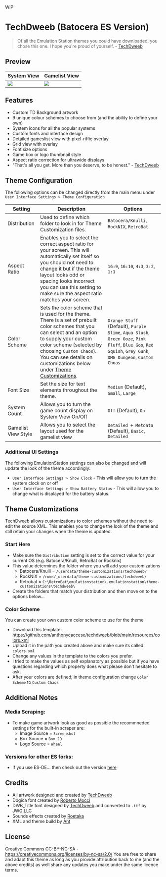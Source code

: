 WIP

# TechDweeb (Batocera ES Version)

> Of all the Emulation Station themes you could have downloaded, you chose this one. I hope you're proud of yourself. - [TechDweeb](https://youtube.com/techdweeb)

## **Preview**

| System View | Gamelist View |
|----|----|
| <img src="https://github.com/user-attachments/assets/dde088b0-188e-4057-98c4-fc065ea911d1" /> | <img src="https://github.com/user-attachments/assets/6944cf31-9a39-4857-a2b7-139e89e523bf" /> |

## **Features**

- Custom TD Background artwork
- 9 unique colour schemes to choose from (and the ability to define your own)
- System icons for all the popular systems
- Custom fonts and interface design
- Detailed gameslist view with pixel-riffic overlay
- Grid view with overlay
- Font size options
- Game box or logo thumbnail style
- Aspect ratio correction for ultrawide displays
- "That's all you get. More than you deserve, to be honest." - [TechDweeb](https://youtube.com/techdweeb)

## Theme Configuration

The following options can be changed directly from the main menu under `User Interface Settings > Theme Configuration`

| Setting | Description | Options |
| -- | -- | -- |
| Distribution | Used to define which folder to look in for Theme Customization files. | `Batocera/Knulli`, `RockNIX`, `RetroBat` |
| Aspect Ratio | Enables you to select the correct aspect ratio for your screen.  This will automatically set itself so you should not need to change it but if the theme layout looks odd or spacing looks incorrect you can use this setting to make sure the aspect ratio matches your screen. | `16:9`, `16:10`, `4:3`, `3:2`, `1:1` |
| Color Scheme | Sets the color scheme that is used for the theme.  There is a set of prebuilt color schemes that you can select and an option to supply your custom color scheme (selected by choosing `Custom Chaos`). You can see details on customizations below under [Theme Customizations](#theme-customizations). | `Orange Stuff` (Default), `Purple Slime`, `Aqua Slush`, `Green Ooze`, `Pink Fluff`, `Blue Goo`, `Red Squish`, `Grey Gunk`, `DMG Dungeon`, `Custom Choas` |
| Font Size | Set the size for text elements throughout the theme. | `Medium` (Default), `Small`, `Large` |
| System Count | Allows you to turn the game count display on System View On/Off | `Off` (Default), `On` |
| Gamelist View Style | Allows you to select the layout used for the gamelist view | `Detailed + Metdata` (Default), `Basic`, `Detailed` |

### Additional UI Settings 

The following EmulationStation settings can also be changed and will update the look of the theme accordingly:
* `User Interface Settings > Show Clock` - This will allow you to turn the system clock on or off
* `User Interface Settings > Show Battery Status` - This will allow you to change what is displayed for the battery status.

## Theme Customizations

TechDweeb allows customizations to color schemes without the need to edit the source XML.  This enables you to change the look of the theme and still retain your changes when the theme is updated.

### Start Here
- Make sure the `Distribution` setting is set to the correct value for your current OS (e.g. Batocera/Knulli, RetroBat or Rocknix)
- This value determines the folder where you will add your customizations
    - Batocera/Knulli = `/userdata/theme-customizations/techdweeb/`
    - RockNIX = `/roms/_userdata/theme-customizations/techdweeb/`
    - Retrobat = `C:\RetroBat\emulationstation\.emulationstation\theme-customizations\techdweeb\`
- Create the folders that match your distribution and then move on to the options below...

### Color Scheme

You can create your own custom color scheme to use for the theme

* Download this template: https://github.com/anthonycaccese/techdweeb/blob/main/resources/colors.xml
* Upload it in the path you created above and make sure its called `colors.xml`
* Change any values in the template to the colors you prefer.
* I tried to make the values as self explanatory as possible but if you have questions regarding which property does what please don't hesitate to ask.
* After your colors are defined; in theme configuration change `Color Scheme` to `Custom Chaos`

## **Additional Notes**

### Media Scraping:

* To make game artwork look as good as possible the recommneded settings for the built-in scraper are:
    * Image Source = `Screenshot`
    * Box Source = `Box 2D`
    * Logo Source = `Wheel`

### Versions for other ES forks:
- If you use ES-DE... then check out the version [here](https://github.com/anthonycaccese/techdweeb-es-de)

## **Credits**
- All artwork designed and created by [TechDweeb](https://youtube.com/techdweeb)
- Dogica font created by [Roberto Mocci](https://www.dafont.com/roberto-mocci.d8882)
- DWB_Title font designed by [TechDweeb](https://youtube.com/techdweeb) and converted to `.ttf` by JWG.LLC
- Sounds effects created by [Roetaka](https://www.youtube.com/@-roetaka)
- XML and theme build by [Ant](https://github.com/anthonycaccese)

## **License**
Creative Commons CC-BY-NC-SA - https://creativecommons.org/licenses/by-nc-sa/2.0/
You are free to share and adapt this theme as long as you provide attribution back to me (and the above credits) as well share any updates you make under the same licence terms.
